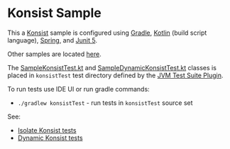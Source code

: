 # Konsist Sample

This a [Konsist](https://github.com/LemonAppDev/konsist) sample is configured 
using [Gradle](https://docs.gradle.org/current/userguide/userguide.html),
[Kotlin](https://kotlinlang.org/) (build script language), 
[Spring](https://spring.io/),
and [Junit 5](https://junit.org/junit5/).

Other samples are located [here](..).

The [SampleKonsistTest.kt](src/konsistTest/kotlin/com/sample/SampleKonsistTest.kt) and
[SampleDynamicKonsistTest.kt](src/konsistTest/kotlin/com/sample/SampleDynamicKonsistTest.kt) classes is placed in
`konsistTest`
test directory defined by the
[JVM Test Suite Plugin](https://docs.gradle.org/current/userguide/jvm_test_suite_plugin.html).

To run tests use IDE UI or run gradle commands:
- `./gradlew konsistTest` - run tests in `konsistTest` source set

See:
- [Isolate Konsist tests](https://docs.konsist.lemonappdev.com/advanced/isolate-konsist-tests)
- [Dynamic Konsist tests](https://docs.konsist.lemonappdev.com/advanced/dynamic-konsist-tests)
    